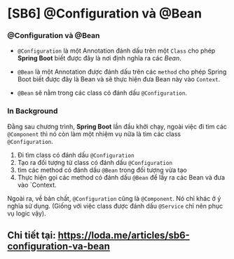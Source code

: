 # [SB6] @Configuration và @Bean

### @Configuration và @Bean
- `@Configuration` là một Annotation đánh dấu trên một `Class` cho phép **Spring Boot** biết được đây là nơi định nghĩa ra các _Bean_.

- `@Bean` là một Annotation được đánh dấu trên các `method` cho phép Spring Boot biết được đây là Bean và sẽ thực hiện đưa Bean này vào `Context`.

- `@Bean` sẽ nằm trong các class có đánh dấu `@Configuration`.

### In Background
Đằng sau chương trình, **Spring Boot** lần đầu khởi chạy, ngoài việc đi tìm các `@Component` thì nó còn làm một nhiệm vụ nữa là tìm các class `@Configuration`.

1. Đi tìm class có đánh dấu `@Configuration`
2. Tạo ra đối tượng từ class có đánh dấu `@Configuration`
3. tìm các method có đánh dấu `@Bean` trong đối tượng vừa tạo
4. Thực hiện gọi các method có đánh dấu `@Bean` để lấy ra các Bean và đưa vào `Context.

Ngoài ra, về bản chất, `@Configuration` cũng là `@Component`. Nó chỉ khác ở ý nghĩa sử dụng. (Giống với việc class được đánh dấu `@Service` chỉ nên phục vụ logic vậy).


## Chi tiết tại: https://loda.me/articles/sb6-configuration-va-bean